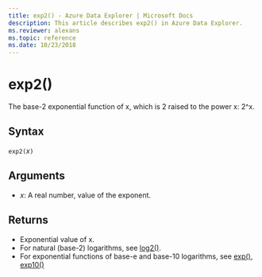 ```yaml
---
title: exp2() - Azure Data Explorer | Microsoft Docs
description: This article describes exp2() in Azure Data Explorer.
ms.reviewer: alexans
ms.topic: reference
ms.date: 10/23/2018
---
```

# exp2()

The base-2 exponential function of x, which is 2 raised to the power x: 2^x.  

## Syntax

`exp2(`*x*`)`

## Arguments

* *x*: A real number, value of the exponent.

## Returns

* Exponential value of x.
* For natural (base-2) logarithms, see [log2()](log2-function.md).
* For exponential functions of base-e and base-10 logarithms, see [exp()](exp-function.md), [exp10()](exp10-function.md)